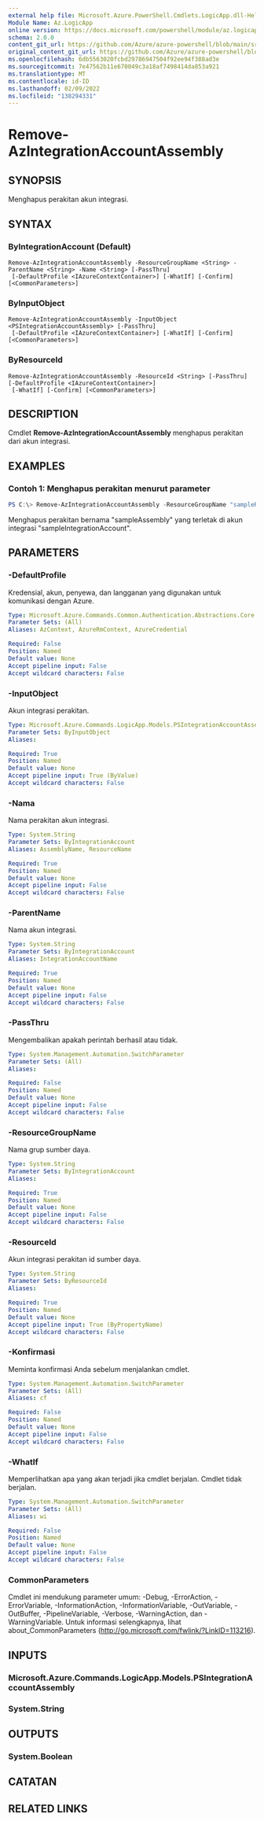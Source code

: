 ```yaml
---
external help file: Microsoft.Azure.PowerShell.Cmdlets.LogicApp.dll-Help.xml
Module Name: Az.LogicApp
online version: https://docs.microsoft.com/powershell/module/az.logicapp/remove-azintegrationaccountassembly
schema: 2.0.0
content_git_url: https://github.com/Azure/azure-powershell/blob/main/src/LogicApp/LogicApp/help/Remove-AzIntegrationAccountAssembly.md
original_content_git_url: https://github.com/Azure/azure-powershell/blob/main/src/LogicApp/LogicApp/help/Remove-AzIntegrationAccountAssembly.md
ms.openlocfilehash: 6db5563020fcbd29786947504f92ee94f388ad3e
ms.sourcegitcommit: 7e47562b11e670049c3a18af7498414da853a921
ms.translationtype: MT
ms.contentlocale: id-ID
ms.lasthandoff: 02/09/2022
ms.locfileid: "138294331"
---
```

# Remove-AzIntegrationAccountAssembly

## SYNOPSIS
Menghapus perakitan akun integrasi.

## SYNTAX

### ByIntegrationAccount (Default)
```
Remove-AzIntegrationAccountAssembly -ResourceGroupName <String> -ParentName <String> -Name <String> [-PassThru]
 [-DefaultProfile <IAzureContextContainer>] [-WhatIf] [-Confirm] [<CommonParameters>]
```

### ByInputObject
```
Remove-AzIntegrationAccountAssembly -InputObject <PSIntegrationAccountAssembly> [-PassThru]
 [-DefaultProfile <IAzureContextContainer>] [-WhatIf] [-Confirm] [<CommonParameters>]
```

### ByResourceId
```
Remove-AzIntegrationAccountAssembly -ResourceId <String> [-PassThru] [-DefaultProfile <IAzureContextContainer>]
 [-WhatIf] [-Confirm] [<CommonParameters>]
```

## DESCRIPTION
Cmdlet **Remove-AzIntegrationAccountAssembly** menghapus perakitan dari akun integrasi.

## EXAMPLES

### Contoh 1: Menghapus perakitan menurut parameter
```powershell
PS C:\> Remove-AzIntegrationAccountAssembly -ResourceGroupName "sampleResourceGroup" -IntegrationAccountName "sampleIntegrationAccount" -AssemblyName "sampleAssembly"
```

Menghapus perakitan bernama "sampleAssembly" yang terletak di akun integrasi "sampleIntegrationAccount".

## PARAMETERS

### -DefaultProfile
Kredensial, akun, penyewa, dan langganan yang digunakan untuk komunikasi dengan Azure.

```yaml
Type: Microsoft.Azure.Commands.Common.Authentication.Abstractions.Core.IAzureContextContainer
Parameter Sets: (All)
Aliases: AzContext, AzureRmContext, AzureCredential

Required: False
Position: Named
Default value: None
Accept pipeline input: False
Accept wildcard characters: False
```

### -InputObject
Akun integrasi perakitan.

```yaml
Type: Microsoft.Azure.Commands.LogicApp.Models.PSIntegrationAccountAssembly
Parameter Sets: ByInputObject
Aliases:

Required: True
Position: Named
Default value: None
Accept pipeline input: True (ByValue)
Accept wildcard characters: False
```

### -Nama
Nama perakitan akun integrasi.

```yaml
Type: System.String
Parameter Sets: ByIntegrationAccount
Aliases: AssemblyName, ResourceName

Required: True
Position: Named
Default value: None
Accept pipeline input: False
Accept wildcard characters: False
```

### -ParentName
Nama akun integrasi.

```yaml
Type: System.String
Parameter Sets: ByIntegrationAccount
Aliases: IntegrationAccountName

Required: True
Position: Named
Default value: None
Accept pipeline input: False
Accept wildcard characters: False
```

### -PassThru
Mengembalikan apakah perintah berhasil atau tidak.

```yaml
Type: System.Management.Automation.SwitchParameter
Parameter Sets: (All)
Aliases:

Required: False
Position: Named
Default value: None
Accept pipeline input: False
Accept wildcard characters: False
```

### -ResourceGroupName
Nama grup sumber daya.

```yaml
Type: System.String
Parameter Sets: ByIntegrationAccount
Aliases:

Required: True
Position: Named
Default value: None
Accept pipeline input: False
Accept wildcard characters: False
```

### -ResourceId
Akun integrasi perakitan id sumber daya.

```yaml
Type: System.String
Parameter Sets: ByResourceId
Aliases:

Required: True
Position: Named
Default value: None
Accept pipeline input: True (ByPropertyName)
Accept wildcard characters: False
```

### -Konfirmasi
Meminta konfirmasi Anda sebelum menjalankan cmdlet.

```yaml
Type: System.Management.Automation.SwitchParameter
Parameter Sets: (All)
Aliases: cf

Required: False
Position: Named
Default value: None
Accept pipeline input: False
Accept wildcard characters: False
```

### -WhatIf
Memperlihatkan apa yang akan terjadi jika cmdlet berjalan. Cmdlet tidak berjalan.

```yaml
Type: System.Management.Automation.SwitchParameter
Parameter Sets: (All)
Aliases: wi

Required: False
Position: Named
Default value: None
Accept pipeline input: False
Accept wildcard characters: False
```

### CommonParameters
Cmdlet ini mendukung parameter umum: -Debug, -ErrorAction, -ErrorVariable, -InformationAction, -InformationVariable, -OutVariable, -OutBuffer, -PipelineVariable, -Verbose, -WarningAction, dan -WarningVariable. Untuk informasi selengkapnya, lihat about_CommonParameters (http://go.microsoft.com/fwlink/?LinkID=113216).

## INPUTS

### Microsoft.Azure.Commands.LogicApp.Models.PSIntegrationAccountAssembly

### System.String

## OUTPUTS

### System.Boolean

## CATATAN

## RELATED LINKS

